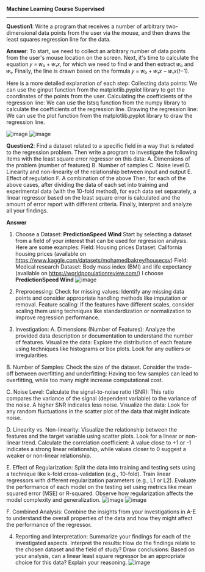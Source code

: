 **Machine Learning Course Supervised**
______________________________________________________

**Question1**: Write a program that receives a number of arbitrary two-dimensional data points from the user via the mouse, and then draws the least squares regression line for the data.

**Answer**: To start, we need to collect an arbitrary number of data points from the user's mouse location on the screen. Next, it's time to calculate the equation 𝑦 = 𝑤₀ + 𝑤₁𝑥, for which we need to find 𝑤 and then extract 𝑤₀ and 𝑤₁. Finally, the line is drawn based on the formula 𝑦 = 𝑤₀ + 𝑤₁𝑥 − 𝑤₁𝑥(𝑡−1).

Here is a more detailed explanation of each step:
Collecting data points: We can use the ginput function from the matplotlib.pyplot library to get the coordinates of the points from the user.
Calculating the coefficients of the regression line: We can use the lstsq function from the numpy library to calculate the coefficients of the regression line.
Drawing the regression line: We can use the plot function from the matplotlib.pyplot library to draw the regression line.

![image](https://github.com/sina-razaghi/ML-Course-Supervised/assets/47954697/0050d0cd-8f3f-474b-bfee-eeb2ebe1b321)
![image](https://github.com/sina-razaghi/ML-Course-Supervised/assets/47954697/281bd8e5-8934-4492-804d-839bb7e1ae20)


**Question2**: Find a dataset related to a specific field in a way that is related to the regression problem. Then write a program to investigate the following items with the least square error regressor on this data:
A. Dimensions of the problem (number of features)
B. Number of samples
C. Noise level
D. Linearity and non-linearity of the relationship between input and output
E. Effect of regulation
F. A combination of the above
Then, for each of the above cases, after dividing the data of each set into training and experimental data (with the 10-fold method), for each data set separately, a linear regressor based on the least square error is calculated and the amount of error report with different criteria. Finally, interpret and analyze all your findings.

**Answer**

1. Choose a Dataset: **‫‪Prediction‬‬‫‪Speed‬‬ ‫‪Wind‬‬**
Start by selecting a dataset from a field of your interest that can be used for regression analysis. Here are some examples:
Field: Housing prices
Dataset: California housing prices (available on https://www.kaggle.com/datasets/mohamedbakrey/housecsv)
Field: Medical research
Dataset: Body mass index (BMI) and life expectancy (available on https://worldpopulationreview.com/)
I choose **‫‪Prediction‬‬‫‪Speed‬‬ ‫‪Wind‬‬**
![image](https://github.com/sina-razaghi/ML-Course-Supervised/assets/47954697/78550db9-412b-4b68-877c-edcade32b130)

3. Preprocessing:
Check for missing values: Identify any missing data points and consider appropriate handling methods like imputation or removal.
Feature scaling: If the features have different scales, consider scaling them using techniques like standardization or normalization to improve regression performance.

4. Investigation:
A. Dimensions (Number of Features):
Analyze the provided data description or documentation to understand the number of features.
Visualize the data: Explore the distribution of each feature using techniques like histograms or box plots. Look for any outliers or irregularities.

B. Number of Samples:
Check the size of the dataset.
Consider the trade-off between overfitting and underfitting: Having too few samples can lead to overfitting, while too many might increase computational cost.

C. Noise Level:
Calculate the signal-to-noise ratio (SNR): This ratio compares the variance of the signal (dependent variable) to the variance of the noise. A higher SNR indicates less noise.
Visualize the data: Look for any random fluctuations in the scatter plot of the data that might indicate noise.

D. Linearity vs. Non-linearity:
Visualize the relationship between the features and the target variable using scatter plots. Look for a linear or non-linear trend.
Calculate the correlation coefficient: A value close to +1 or -1 indicates a strong linear relationship, while values closer to 0 suggest a weaker or non-linear relationship.

E. Effect of Regularization:
Split the data into training and testing sets using a technique like k-fold cross-validation (e.g., 10-fold).
Train linear regressors with different regularization parameters (e.g., L1 or L2).
Evaluate the performance of each model on the testing set using metrics like mean squared error (MSE) or R-squared. Observe how regularization affects the model complexity and generalization.
![image](https://github.com/sina-razaghi/ML-Course-Supervised/assets/47954697/1edbbc4a-c1bb-46b4-9c60-df35cdcdfcc7)
![image](https://github.com/sina-razaghi/ML-Course-Supervised/assets/47954697/b3a70079-809c-4075-9530-62f62d679723)

F. Combined Analysis:
Combine the insights from your investigations in A-E to understand the overall properties of the data and how they might affect the performance of the regressor.

4. Reporting and Interpretation:
Summarize your findings for each of the investigated aspects.
Interpret the results: How do the findings relate to the chosen dataset and the field of study?
Draw conclusions: Based on your analysis, can a linear least square regressor be an appropriate choice for this data? Explain your reasoning.
![image](https://github.com/sina-razaghi/ML-Course-Supervised/assets/47954697/6a8cba69-a8f3-4556-a2ed-bf92010c855c)

